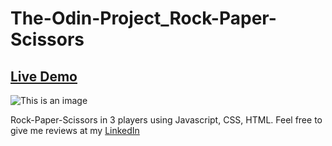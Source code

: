 # The-Odin-Project_Rock-Paper-Scissors
## [Live Demo](https://nlightmarecx.github.io/rock-paper-scissors/)

![This is an image](https://raw.githubusercontent.com/nlightmarecx/rock-paper-scissors/main/Demo-Theme-Image.PNG)

Rock-Paper-Scissors in 3 players using Javascript, CSS, HTML. Feel free to give me reviews at my [LinkedIn](https://www.linkedin.com/in/luka-bagdavadze/)
